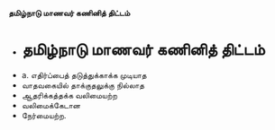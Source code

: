 **தமிழ்நாடு மாணவர் கணினித் திட்டம்**
- # தமிழ்நாடு மாணவர் கணினித் திட்டம்
- a. எதிர்ப்பைத் தடுத்துக்காக்க முடியாத
- வாதவகையில் தாக்குதலுக்கு நில்லாத
- ஆதரிக்கத்தக்க வலிமையற்ற
- வலிமைக்கேடான
- நேர்மையற்ற.


